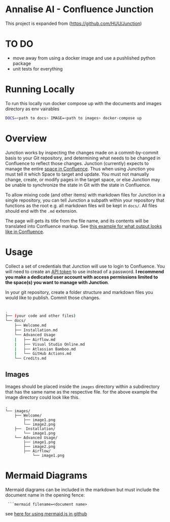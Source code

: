
# Annalise AI - Confluence Junction

This project is expanded from (https://github.com/HUU/Junction) 

# TO DO

- move away from using a docker image and use a pushlished python package
- unit tests for everything
# Running Locally

To run this locally run docker compose up with the documents and images directory as env vairables
```sh
DOCS=<path to docs> IMAGE=<path to images> docker-compose up
```

# Overview

Junction works by inspecting the changes made on a commit-by-commit basis to your Git repository, and determining what needs to be changed in Confluence to reflect those changes.  Junction (currently) expects to manage the entire [space in Confluence](https://confluence.atlassian.com/doc/spaces-139459.html).  Thus when using Junction you must tell it which Space to target and update.  You must not manually change, create, or modify pages in the target space, or else Junction may be unable to synchronize the state in Git with the state in Confluence.

To allow mixing code (and other items) with markdown files for Junction in a single repository, you can tell Junction a subpath within your repository that functions as the root e.g. all markdown files will be kept in `docs/`.  All files should end with the `.md` extension.

The page will gets its title from the file name, and its contents will be translated into Confluence markup.  See [this example for what output looks like in Confluence](#output-example).

# Usage

Collect a set of credentials that Junction will use to login to Confluence.  You will need to create an [API token](https://confluence.atlassian.com/cloud/api-tokens-938839638.html) to use instead of a password.  **I recommend you make a dedicated user account with access permissions limited to the space(s) you want to manage with Junction**.

In your git repository, create a folder structure and markdown files you would like to publish.  Commit those changes.
``` bash

.
├── (your code and other files)
└── docs/
    ├── Welcome.md
    ├── Installation.md
    └── Advanced Usage
    |   ├── Airflow.md
    |   ├── Visual Studio Online.md
    |   ├── Atlassian Bamboo.md
    |   └── GitHub Actions.md
    └── Credits.md
```

## Images
Images should be placed inside the `images` directory within a subdirectory that has the same name as the respective file. for the above example the image directory could look like this.

```
.
└── images/
    ├── Welcome/
        ├── image1.png
        └── image2.png
    ├──  Installation/
        └── image1.png
    └── Advanced Usage/
        ├── image1.png
        ├── image2.png
        ├── Airflow/
            └── image1.png
```

# Mermaid Diagrams
Mermaid diagrams can be included in the markdown but must include the document name in the opening fence:

` ```mermaid filename=<document name>`

see [here for using mermaid.js in github](https://github.blog/2022-02-14-include-diagrams-markdown-files-mermaid/)
